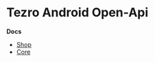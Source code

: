 # Tezro Android Open-Api

**Docs**
* [Shop](https://gitlab.i-link.pro/tezro/tezro-android-open-api/-/blob/master/docs/shop/index.md)
* [Core](https://gitlab.i-link.pro/tezro/tezro-android-open-api/-/blob/master/docs/core/index.md)